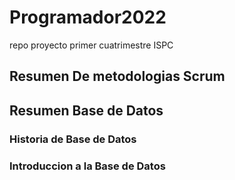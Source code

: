 # Programador2022
repo proyecto primer cuatrimestre ISPC

## Resumen De metodologias Scrum



## Resumen Base de Datos

  ### Historia de Base de Datos
  
  ### Introduccion a la Base de Datos
